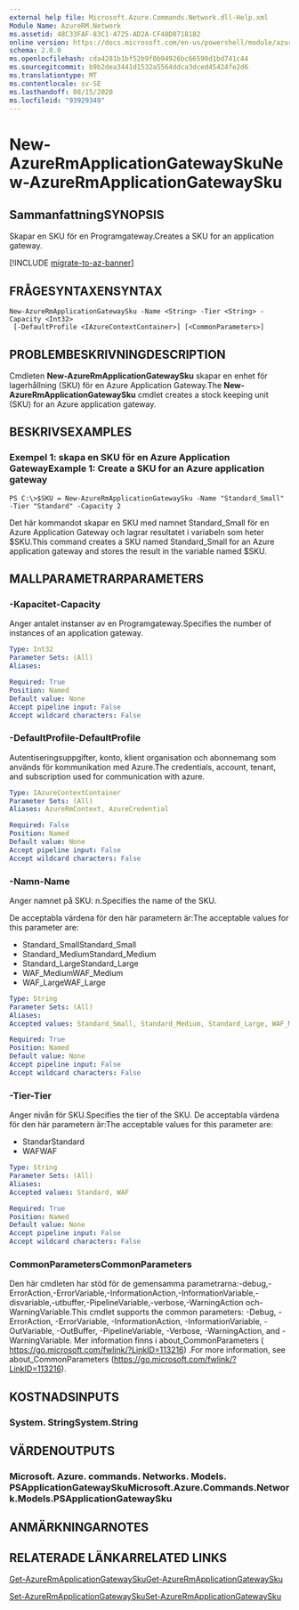 ```yaml
---
external help file: Microsoft.Azure.Commands.Network.dll-Help.xml
Module Name: AzureRM.Network
ms.assetid: 48C33FAF-83C1-4725-AD2A-CF48D0718182
online version: https://docs.microsoft.com/en-us/powershell/module/azurerm.network/new-azurermapplicationgatewaysku
schema: 2.0.0
ms.openlocfilehash: cda4281b1bf52b9f0b94926bc66590d1bd741c44
ms.sourcegitcommit: b9b2dea3441d1532a5564ddca3dced45424fe2d6
ms.translationtype: MT
ms.contentlocale: sv-SE
ms.lasthandoff: 08/15/2020
ms.locfileid: "93929349"
---
```

# <span data-ttu-id="ba1f6-101">New-AzureRmApplicationGatewaySku</span><span class="sxs-lookup"><span data-stu-id="ba1f6-101">New-AzureRmApplicationGatewaySku</span></span>

## <span data-ttu-id="ba1f6-102">Sammanfattning</span><span class="sxs-lookup"><span data-stu-id="ba1f6-102">SYNOPSIS</span></span>
<span data-ttu-id="ba1f6-103">Skapar en SKU för en Programgateway.</span><span class="sxs-lookup"><span data-stu-id="ba1f6-103">Creates a SKU for an application gateway.</span></span>

[!INCLUDE [migrate-to-az-banner](../../includes/migrate-to-az-banner.md)]

## <span data-ttu-id="ba1f6-104">FRÅGESYNTAXEN</span><span class="sxs-lookup"><span data-stu-id="ba1f6-104">SYNTAX</span></span>

```
New-AzureRmApplicationGatewaySku -Name <String> -Tier <String> -Capacity <Int32>
 [-DefaultProfile <IAzureContextContainer>] [<CommonParameters>]
```

## <span data-ttu-id="ba1f6-105">PROBLEMBESKRIVNING</span><span class="sxs-lookup"><span data-stu-id="ba1f6-105">DESCRIPTION</span></span>
<span data-ttu-id="ba1f6-106">Cmdleten **New-AzureRmApplicationGatewaySku** skapar en enhet för lagerhållning (SKU) för en Azure Application Gateway.</span><span class="sxs-lookup"><span data-stu-id="ba1f6-106">The **New-AzureRmApplicationGatewaySku** cmdlet creates a stock keeping unit (SKU) for an Azure application gateway.</span></span>

## <span data-ttu-id="ba1f6-107">BESKRIVS</span><span class="sxs-lookup"><span data-stu-id="ba1f6-107">EXAMPLES</span></span>

### <span data-ttu-id="ba1f6-108">Exempel 1: skapa en SKU för en Azure Application Gateway</span><span class="sxs-lookup"><span data-stu-id="ba1f6-108">Example 1: Create a SKU for an Azure application gateway</span></span>
```
PS C:\>$SKU = New-AzureRmApplicationGatewaySku -Name "Standard_Small" -Tier "Standard" -Capacity 2
```

<span data-ttu-id="ba1f6-109">Det här kommandot skapar en SKU med namnet Standard_Small för en Azure Application Gateway och lagrar resultatet i variabeln som heter $SKU.</span><span class="sxs-lookup"><span data-stu-id="ba1f6-109">This command creates a SKU named Standard_Small for an Azure application gateway and stores the result in the variable named $SKU.</span></span>

## <span data-ttu-id="ba1f6-110">MALLPARAMETRAR</span><span class="sxs-lookup"><span data-stu-id="ba1f6-110">PARAMETERS</span></span>

### <span data-ttu-id="ba1f6-111">-Kapacitet</span><span class="sxs-lookup"><span data-stu-id="ba1f6-111">-Capacity</span></span>
<span data-ttu-id="ba1f6-112">Anger antalet instanser av en Programgateway.</span><span class="sxs-lookup"><span data-stu-id="ba1f6-112">Specifies the number of instances of an application gateway.</span></span>

```yaml
Type: Int32
Parameter Sets: (All)
Aliases: 

Required: True
Position: Named
Default value: None
Accept pipeline input: False
Accept wildcard characters: False
```

### <span data-ttu-id="ba1f6-113">-DefaultProfile</span><span class="sxs-lookup"><span data-stu-id="ba1f6-113">-DefaultProfile</span></span>
<span data-ttu-id="ba1f6-114">Autentiseringsuppgifter, konto, klient organisation och abonnemang som används för kommunikation med Azure.</span><span class="sxs-lookup"><span data-stu-id="ba1f6-114">The credentials, account, tenant, and subscription used for communication with azure.</span></span>

```yaml
Type: IAzureContextContainer
Parameter Sets: (All)
Aliases: AzureRmContext, AzureCredential

Required: False
Position: Named
Default value: None
Accept pipeline input: False
Accept wildcard characters: False
```

### <span data-ttu-id="ba1f6-115">-Namn</span><span class="sxs-lookup"><span data-stu-id="ba1f6-115">-Name</span></span>
<span data-ttu-id="ba1f6-116">Anger namnet på SKU: n.</span><span class="sxs-lookup"><span data-stu-id="ba1f6-116">Specifies the name of the SKU.</span></span>

<span data-ttu-id="ba1f6-117">De acceptabla värdena för den här parametern är:</span><span class="sxs-lookup"><span data-stu-id="ba1f6-117">The acceptable values for this parameter are:</span></span>

- <span data-ttu-id="ba1f6-118">Standard_Small</span><span class="sxs-lookup"><span data-stu-id="ba1f6-118">Standard_Small</span></span>
- <span data-ttu-id="ba1f6-119">Standard_Medium</span><span class="sxs-lookup"><span data-stu-id="ba1f6-119">Standard_Medium</span></span>
- <span data-ttu-id="ba1f6-120">Standard_Large</span><span class="sxs-lookup"><span data-stu-id="ba1f6-120">Standard_Large</span></span>
- <span data-ttu-id="ba1f6-121">WAF_Medium</span><span class="sxs-lookup"><span data-stu-id="ba1f6-121">WAF_Medium</span></span>
- <span data-ttu-id="ba1f6-122">WAF_Large</span><span class="sxs-lookup"><span data-stu-id="ba1f6-122">WAF_Large</span></span>

```yaml
Type: String
Parameter Sets: (All)
Aliases: 
Accepted values: Standard_Small, Standard_Medium, Standard_Large, WAF_Medium, WAF_Large

Required: True
Position: Named
Default value: None
Accept pipeline input: False
Accept wildcard characters: False
```

### <span data-ttu-id="ba1f6-123">-Tier</span><span class="sxs-lookup"><span data-stu-id="ba1f6-123">-Tier</span></span>
<span data-ttu-id="ba1f6-124">Anger nivån för SKU.</span><span class="sxs-lookup"><span data-stu-id="ba1f6-124">Specifies the tier of the SKU.</span></span>
<span data-ttu-id="ba1f6-125">De acceptabla värdena för den här parametern är:</span><span class="sxs-lookup"><span data-stu-id="ba1f6-125">The acceptable values for this parameter are:</span></span>

- <span data-ttu-id="ba1f6-126">Standar</span><span class="sxs-lookup"><span data-stu-id="ba1f6-126">Standard</span></span>
- <span data-ttu-id="ba1f6-127">WAF</span><span class="sxs-lookup"><span data-stu-id="ba1f6-127">WAF</span></span>

```yaml
Type: String
Parameter Sets: (All)
Aliases: 
Accepted values: Standard, WAF

Required: True
Position: Named
Default value: None
Accept pipeline input: False
Accept wildcard characters: False
```

### <span data-ttu-id="ba1f6-128">CommonParameters</span><span class="sxs-lookup"><span data-stu-id="ba1f6-128">CommonParameters</span></span>
<span data-ttu-id="ba1f6-129">Den här cmdleten har stöd för de gemensamma parametrarna:-debug,-ErrorAction,-ErrorVariable,-InformationAction,-InformationVariable,-disvariable,-utbuffer,-PipelineVariable,-verbose,-WarningAction och-WarningVariable.</span><span class="sxs-lookup"><span data-stu-id="ba1f6-129">This cmdlet supports the common parameters: -Debug, -ErrorAction, -ErrorVariable, -InformationAction, -InformationVariable, -OutVariable, -OutBuffer, -PipelineVariable, -Verbose, -WarningAction, and -WarningVariable.</span></span> <span data-ttu-id="ba1f6-130">Mer information finns i about_CommonParameters ( https://go.microsoft.com/fwlink/?LinkID=113216) .</span><span class="sxs-lookup"><span data-stu-id="ba1f6-130">For more information, see about_CommonParameters (https://go.microsoft.com/fwlink/?LinkID=113216).</span></span>

## <span data-ttu-id="ba1f6-131">KOSTNADS</span><span class="sxs-lookup"><span data-stu-id="ba1f6-131">INPUTS</span></span>

### <span data-ttu-id="ba1f6-132">System. String</span><span class="sxs-lookup"><span data-stu-id="ba1f6-132">System.String</span></span>

## <span data-ttu-id="ba1f6-133">VÄRDEN</span><span class="sxs-lookup"><span data-stu-id="ba1f6-133">OUTPUTS</span></span>

### <span data-ttu-id="ba1f6-134">Microsoft. Azure. commands. Networks. Models. PSApplicationGatewaySku</span><span class="sxs-lookup"><span data-stu-id="ba1f6-134">Microsoft.Azure.Commands.Network.Models.PSApplicationGatewaySku</span></span>

## <span data-ttu-id="ba1f6-135">ANMÄRKNINGAR</span><span class="sxs-lookup"><span data-stu-id="ba1f6-135">NOTES</span></span>

## <span data-ttu-id="ba1f6-136">RELATERADE LÄNKAR</span><span class="sxs-lookup"><span data-stu-id="ba1f6-136">RELATED LINKS</span></span>

[<span data-ttu-id="ba1f6-137">Get-AzureRmApplicationGatewaySku</span><span class="sxs-lookup"><span data-stu-id="ba1f6-137">Get-AzureRmApplicationGatewaySku</span></span>](./Get-AzureRmApplicationGatewaySku.md)

[<span data-ttu-id="ba1f6-138">Set-AzureRmApplicationGatewaySku</span><span class="sxs-lookup"><span data-stu-id="ba1f6-138">Set-AzureRmApplicationGatewaySku</span></span>](./Set-AzureRmApplicationGatewaySku.md)


